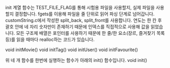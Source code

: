 init 계열 함수는 TEST_FILE_FLAG를 통해 시험용 파일을 사용할지, 실제 파일을 사용할지 결정합니다.
fgets를 이용해 파일을 줄 단위로 읽어 파싱 단계로 넘어갑니다.
customString.c에서 작성한 split_back, split_front를 사용합니다.
연도는 한 칸 후 괄호 안에 네 자리 숫자만이 존재하기 때문에 인덱스를 직접적으로 사용해 값을 읽었습니다.
모든 구조체 배열은 포인터를 사용하기 때문에 한 줄/한 요소(장르, 즐겨찾기 목록 등)를 읽을 때마다 realloc하는 코드가 있습니다.

void initMovie()
void initTag()
void initUser()
void initFavourite()

위 네 개 함수를 한번에 실행하는 함수가 아래의 init() 함수입니다.
void init()